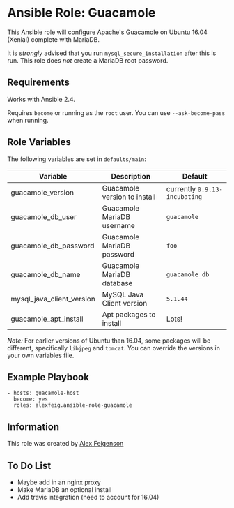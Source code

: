 Ansible Role: Guacamole
=========

This Ansible role will configure Apache's Guacamole on Ubuntu 16.04 (Xenial)
complete with MariaDB.

It is *strongly* advised that you run `mysql_secure_installation` after this is run. This role does *not* create a MariaDB root password.

Requirements
------------

Works with Ansible 2.4.

Requires `become` or running as the `root` user. You can use `--ask-become-pass` when running.

Role Variables
--------------
The following variables are set in `defaults/main`:

| Variable                 | Description                  | Default                      |
|--------------------------|------------------------------|-------------------------------
|guacamole_version         | Guacamole version to install | currently `0.9.13-incubating`|
|guacamole_db_user         | Guacamole MariaDB username   | `guacamole`                  |
|guacamole_db_password     | Guacamole MariaDB password   | `foo`                        |
|guacamole_db_name         | Guacamole MariaDB database   | `guacamole_db`               |
|mysql_java_client_version | MySQL Java Client version    | `5.1.44`                     |
|guacamole_apt_install     | Apt packages to install      | Lots!                        |

*Note:* For earlier versions of Ubuntu than 16.04, some packages will be different,
specifically `libjpeg` and `tomcat`. You can override the versions in your own variables file.

Example Playbook
----------------

```
- hosts: guacamole-host
  become: yes
  roles: alexfeig.ansible-role-guacamole
```

 Information
------------------

This role was created by [Alex Feigenson](https://github.com/alexfeig)

To Do List
------------------

* Maybe add in an nginx proxy
* Make MariaDB an optional install
* Add travis integration (need to account for 16.04)
